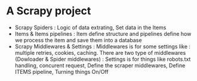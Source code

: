 # A Scrapy project
- Scrapy Spiders : Logic of data extrating, Set data in the  Items
- Items & Items pipelines : Item define  structure and pipelines define how we process the item and save them into a database
- Scrapy Middlewares & Settings : Middlewares is for some settings like : multiple retries, cookies, caching. There are two type of middlewares (Dowloader & Spider middlewares)
                                : Settings is for things like robots.txt handling, concurent request, Define the scraper middlewares, Define ITEMS pipeline, Turning things On/Off